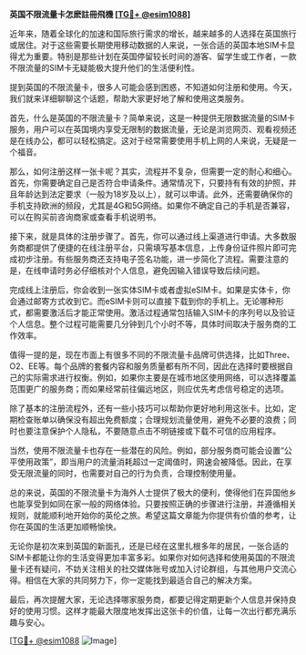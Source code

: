 **英国不限流量卡怎麽註冊飛機 [[TG💪+ @esim1088](https://t.me/s/esim1088)]**

近年来，随着全球化的加速和国际旅行需求的增长，越来越多的人选择在英国旅行或居住。对于这些需要长期使用移动数据的人来说，一张合适的英国本地SIM卡显得尤为重要。特别是那些计划在英国停留较长时间的游客、留学生或工作者，一款不限流量的SIM卡无疑能极大提升他们的生活便利性。

提到英国的不限流量卡，很多人可能会感到困惑，不知道如何注册和使用。今天，我们就来详细聊聊这个话题，帮助大家更好地了解和使用这类服务。

首先，什么是英国的不限流量卡？简单来说，这是一种提供无限数据流量的SIM卡服务，用户可以在英国境内享受无限制的数据流量，无论是浏览网页、观看视频还是在线办公，都可以轻松搞定。这对于经常需要使用手机上网的人来说，无疑是一个福音。

那么，如何注册这样一张卡呢？其实，流程并不复杂，但需要一定的耐心和细心。首先，你需要确定自己是否符合申请条件。通常情况下，只要持有有效的护照，并且年龄达到法定要求（一般为18岁及以上），就可以申请。此外，还需要确保你的手机支持欧洲的频段，尤其是4G和5G网络。如果你不确定自己的手机是否兼容，可以在购买前咨询商家或查看手机说明书。

接下来，就是具体的注册步骤了。首先，你可以通过线上渠道进行申请。大多数服务商都提供了便捷的在线注册平台，只需填写基本信息，上传身份证件照片即可完成初步注册。有些服务商还支持电子签名功能，进一步简化了流程。需要注意的是，在线申请时务必仔细核对个人信息，避免因输入错误导致后续问题。

完成线上注册后，你会收到一张实体SIM卡或者虚拟eSIM卡。如果是实体卡，你会通过邮寄方式收到它。而eSIM卡则可以直接下载到你的手机上。无论哪种形式，都需要激活后才能正常使用。激活过程通常包括输入SIM卡的序列号以及验证个人信息。整个过程可能需要几分钟到几个小时不等，具体时间取决于服务商的工作效率。

值得一提的是，现在市面上有很多不同的不限流量卡品牌可供选择，比如Three、O2、EE等。每个品牌的套餐内容和服务质量都有所不同，因此在选择时要根据自己的实际需求进行权衡。例如，如果你主要是在城市地区使用网络，可以选择覆盖范围更广的服务商；而如果经常前往偏远地区，则应优先考虑信号稳定的选项。

除了基本的注册流程外，还有一些小技巧可以帮助你更好地利用这张卡。比如，定期检查账单以确保没有超出免费额度；合理规划流量使用，避免不必要的浪费；同时也要注意保护个人隐私，不要随意点击不明链接或下载不可信的应用程序。

当然，使用不限流量卡也存在一些潜在的风险。例如，部分服务商可能会设置“公平使用政策”，即当用户的流量消耗超过一定阈值时，网速会被降低。因此，在享受无限流量的同时，也需要对自己的行为负责，合理控制使用量。

总的来说，英国的不限流量卡为海外人士提供了极大的便利，使得他们在异国他乡也能享受到如同在家一般的网络体验。只要按照正确的步骤进行注册，并遵循相关规则，就能顺利地开始你的英伦之旅。希望这篇文章能为你提供有价值的参考，让你在英国的生活更加顺畅愉快。

无论你是初次来到英国的新面孔，还是已经在这里扎根多年的居民，一张合适的SIM卡都能让你的生活变得更加丰富多彩。如果你对如何选择和使用英国的不限流量卡还有疑问，不妨关注相关的社交媒体账号或加入讨论群组，与其他用户交流心得。相信在大家的共同努力下，你一定能找到最适合自己的解决方案。

最后，再次提醒大家，无论选择哪家服务商，都要记得定期更新个人信息并保持良好的使用习惯。这样才能最大限度地发挥出这张卡的价值，让每一次出行都充满乐趣与安心。

[[TG💪+ @esim1088](https://t.me/s/esim1088) ![Image](https://i.postimg.cc/4NQfJmqS/Snipaste-2025-05-13-00-14-12.png)]